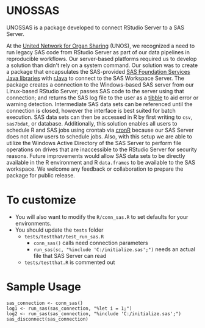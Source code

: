 # UNOSSAS

UNOSSAS is a package developed to connect RStudio Server to a SAS Server.

At the [United Network for Organ Sharing](https://www.unos.org/) (UNOS), we recognized a need to run legacy SAS code from RStudio Server as part of our data pipelines in reproducible workflows.  Our server-based platforms required us to develop a solution than didn't rely on a system command.  Our solution was to create a package that encapsulates the SAS-provided [SAS Foundation Services Java libraries](https://support.sas.com/downloads/package.htm?pid=305) with [rJava](https://cran.r-project.org/web/packages/rJava/index.html) to connect to the SAS Workspace Server. The package creates a connection to the Windows-based SAS server from our Linux-based RStudio Server; passes SAS code to the server using that connection; and returns the SAS log file to the user as a [tibble](http://tibble.tidyverse.org/) to aid error or warning detection.  Intermediate SAS data sets can be referenced until the connection is closed, however the interface is best suited for batch execution. SAS data sets can then be accessed in R by first writing to `csv`, `sas7bdat`, or database. Additionally, this solution enables all users to schedule R and SAS jobs using crontab via [cronR](https://github.com/bnosac/cronR) because our SAS Server does not allow users to schedule jobs. Also, with this setup we are able to utilize the Windows Active Directory of the SAS Server to perform file operations on drives that are inaccessible to the RStudio Server for security reasons. Future improvements would allow SAS data sets to be directly available in the R environment and R `data.frames` to be available to the SAS workspace. We welcome any feedback or collaboration to prepare the package for public release.

# To customize
+ You will also want to modify the `R/conn_sas.R` to set defaults for your environments.
+ You should update the `tests` folder
    + `tests/testthat/test_run_sas.R`  
        + `conn_sas()` calls need connection parameters  
        + `run_sas(sc, "%include 'C:/initialize.sas';")` needs an actual file that SAS Server can read  
    + `tests/testthat.R` is commented out

# Sample Usage
```
sas_connection <- conn_sas()
log1 <- run_sas(sas_connection, "%let i = 1;")
log2 <- run_sas(sas_connection, "%include 'C:/initialize.sas';")
sas_disconnect(sas_connection)
```
